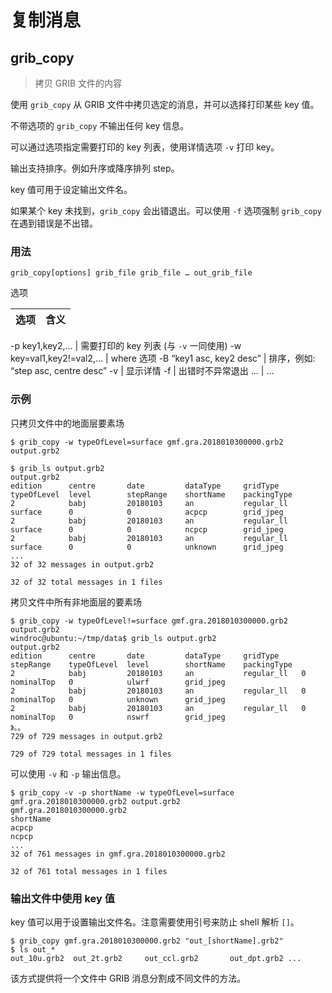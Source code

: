 # 复制消息

## grib_copy

> 拷贝 GRIB 文件的内容

使用 `grib_copy` 从 GRIB 文件中拷贝选定的消息，并可以选择打印某些 key 值。

不带选项的 `grib_copy` 不输出任何 key 信息。

可以通过选项指定需要打印的 key 列表，使用详情选项 `-v` 打印 key。

输出支持排序。例如升序或降序排列 step。

key 值可用于设定输出文件名。

如果某个 key 未找到，`grib_copy` 会出错退出。可以使用 `-f` 选项强制 `grib_copy` 在遇到错误是不出错。

### 用法

```
grib_copy[options] grib_file grib_file … out_grib_file
```

选项

选项 | 含义
-----|-----

-p key1,key2,… | 需要打印的 key 列表 (与 `-v` 一同使用)
-w key=val1,key2!=val2,… | where 选项
-B “key1 asc, key2 desc” | 排序，例如: “step asc, centre desc”
-v | 显示详情
-f | 出错时不异常退出
... | ...


### 示例

只拷贝文件中的地面层要素场

```
$ grib_copy -w typeOfLevel=surface gmf.gra.2018010300000.grb2 output.grb2

$ grib_ls output.grb2
output.grb2
edition      centre       date         dataType     gridType     typeOfLevel  level        stepRange    shortName    packingType  
2            babj         20180103     an           regular_ll   surface      0            0            acpcp        grid_jpeg   
2            babj         20180103     an           regular_ll   surface      0            0            ncpcp        grid_jpeg   
2            babj         20180103     an           regular_ll   surface      0            0            unknown      grid_jpeg   
...
32 of 32 messages in output.grb2

32 of 32 total messages in 1 files
```

拷贝文件中所有非地面层的要素场

```
$ grib_copy -w typeOfLevel!=surface gmf.gra.2018010300000.grb2 output.grb2
windroc@ubuntu:~/tmp/data$ grib_ls output.grb2
output.grb2
edition      centre       date         dataType     gridType     stepRange    typeOfLevel  level        shortName    packingType  
2            babj         20180103     an           regular_ll   0            nominalTop   0            ulwrf        grid_jpeg   
2            babj         20180103     an           regular_ll   0            nominalTop   0            unknown      grid_jpeg   
2            babj         20180103     an           regular_ll   0            nominalTop   0            nswrf        grid_jpeg   
》。。
729 of 729 messages in output.grb2

729 of 729 total messages in 1 files

```

可以使用 `-v` 和 `-p` 输出信息。

```
$ grib_copy -v -p shortName -w typeOfLevel=surface gmf.gra.2018010300000.grb2 output.grb2
gmf.gra.2018010300000.grb2
shortName     
acpcp        
ncpcp        
...     
32 of 761 messages in gmf.gra.2018010300000.grb2

32 of 761 total messages in 1 files
```

### 输出文件中使用 key 值

key 值可以用于设置输出文件名。注意需要使用引号来防止 shell 解析 `[]`。

```
$ grib_copy gmf.gra.2018010300000.grb2 "out_[shortName].grb2"
$ ls out_*
out_10u.grb2  out_2t.grb2     out_ccl.grb2       out_dpt.grb2 ...
```

该方式提供将一个文件中 GRIB 消息分割成不同文件的方法。
